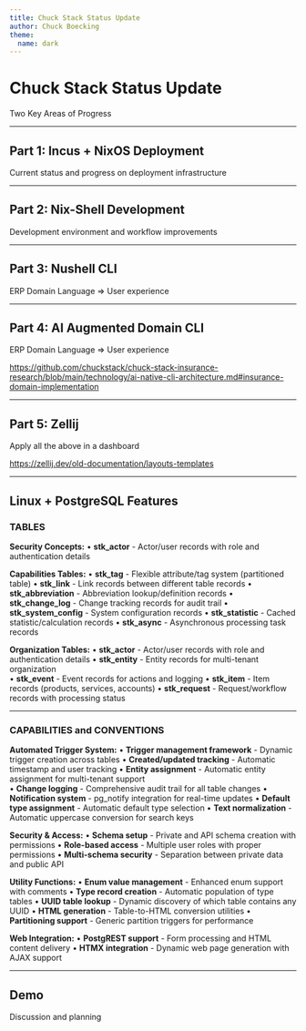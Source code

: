 ```yaml
---
title: Chuck Stack Status Update
author: Chuck Boecking
theme:
  name: dark
---
```


# Chuck Stack Status Update

Two Key Areas of Progress

---

## Part 1: Incus + NixOS Deployment

Current status and progress on deployment infrastructure

---

## Part 2: Nix-Shell Development

Development environment and workflow improvements

---

## Part 3: Nushell CLI

ERP Domain Language => User experience

---

## Part 4: AI Augmented Domain CLI

ERP Domain Language => User experience

https://github.com/chuckstack/chuck-stack-insurance-research/blob/main/technology/ai-native-cli-architecture.md#insurance-domain-implementation

---

## Part 5: Zellij

Apply all the above in a dashboard

https://zellij.dev/old-documentation/layouts-templates

---

## Linux + PostgreSQL Features

### TABLES

**Security Concepts:**
• **stk_actor** - Actor/user records with role and authentication details

**Capabilities Tables:**
• **stk_tag** - Flexible attribute/tag system (partitioned table)
• **stk_link** - Link records between different table records
• **stk_abbreviation** - Abbreviation lookup/definition records
• **stk_change_log** - Change tracking records for audit trail
• **stk_system_config** - System configuration records
• **stk_statistic** - Cached statistic/calculation records
• **stk_async** - Asynchronous processing task records

**Organization Tables:**
• **stk_actor** - Actor/user records with role and authentication details
• **stk_entity** - Entity records for multi-tenant organization  
• **stk_event** - Event records for actions and logging
• **stk_item** - Item records (products, services, accounts)
• **stk_request** - Request/workflow records with processing status

---

### CAPABILITIES and CONVENTIONS

**Automated Trigger System:**
• **Trigger management framework** - Dynamic trigger creation across tables
• **Created/updated tracking** - Automatic timestamp and user tracking
• **Entity assignment** - Automatic entity assignment for multi-tenant support  
• **Change logging** - Comprehensive audit trail for all table changes
• **Notification system** - pg_notify integration for real-time updates
• **Default type assignment** - Automatic default type selection
• **Text normalization** - Automatic uppercase conversion for search keys

**Security & Access:**
• **Schema setup** - Private and API schema creation with permissions
• **Role-based access** - Multiple user roles with proper permissions
• **Multi-schema security** - Separation between private data and public API

**Utility Functions:**
• **Enum value management** - Enhanced enum support with comments
• **Type record creation** - Automatic population of type tables
• **UUID table lookup** - Dynamic discovery of which table contains any UUID
• **HTML generation** - Table-to-HTML conversion utilities
• **Partitioning support** - Generic partition triggers for performance

**Web Integration:**
• **PostgREST support** - Form processing and HTML content delivery
• **HTMX integration** - Dynamic web page generation with AJAX support

---

## Demo

Discussion and planning
